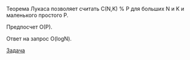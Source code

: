 Теорема Лукаса позволяет считать C(N,K) % P для больших N и K и маленького простого P.

Предпосчет O(P).

Ответ на запрос O(logN).

[Задача](https://www.codechef.com/problems/CHKSEL)